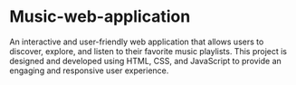 # Music-web-application
An interactive and user-friendly web application that allows users to discover, explore, and listen to their favorite music playlists. This project is designed and developed using HTML, CSS, and JavaScript to provide an engaging and responsive user experience.
